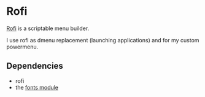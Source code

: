 # Rofi
[Rofi](https://github.com/davatorium/rofi) is a scriptable menu builder.

I use rofi as dmenu replacement (launching applications) and for my custom powermenu.



## Dependencies
- rofi
- the [fonts module](fonts.md)
